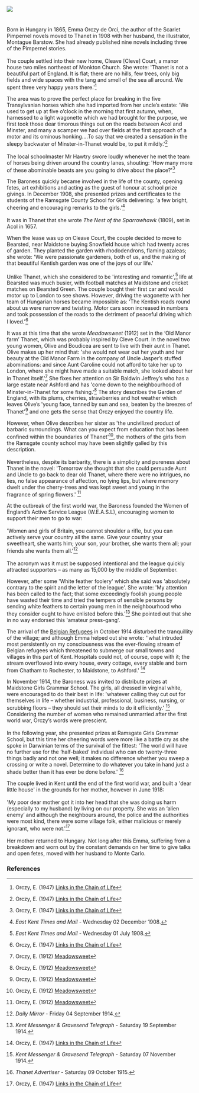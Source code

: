 <a href="https://dev.visual-essays.app"><img src="https://dev-visual-essays.netlify.app/images/ve-button.png"/></a>

<param author="Michelle Crowther" banner="/images/banners/20c.jpg" layout="vtl" title="Baroness Emmuska Orczy (1865-1947)" ve-config/>

<param aliases="Isle of Thanet" eid="Q590422" ve-entity/>
<param aliases="Monkton" eid="Q1917280" ve-entity/>
<param aliases="Acol" eid="Q2404354" ve-entity/>
<param aliases="Minster" eid="Q9033431" ve-entity/>
<param aliases="Ramsgate" eid="Q736439" ve-entity/>
<param aliases="Maidstone" eid="Q213180" ve-entity/>
<param aiases="Ashford" eid="Q725261" ve-entity/>
<param aliases="Bearsted" eid="Q2065577" ve-entity/>

#

Born in Hungary in 1865, Emma Orczy de Orci, the author of the Scarlet Pimpernel novels moved to Thanet in 1908 with her husband, the illustrator, Montague Barstow. She had already published nine novels including three of the Pimpernel stories. 
<br/><br/>
The couple settled into their new home, Cleave [Cleve] Court, a manor house two miles northeast of Monkton Church. She wrote: 'Thanet is not a beautiful part of England. It is flat; there are no hills, few trees, only big fields and wide spaces with the tang and smell of the sea all around. We spent three very happy years there.'[^ref1]   
<param ve-image-v2 manifest="https://iiif.juncture-digital.org/wc:Baroness_Emma_Orczy_%28Bassano%29.jpg/manifest.json">

The area was to prove the perfect place for breaking in the five Transylvanian horses which she had imported from her uncle’s estate: 'We used to get up at five o’clock in the morning that first autumn, when, harnessed to a light wagonette which we had brought for the purpose, we first took those dear timorous things out on the roads between Acol and Minster, and many a scamper we had over fields at the first approach of a motor and its ominous honking….To say that we created a sensation in the sleepy backwater of Minster-in-Thanet would be, to put it mildly.'[^ref2]   
<br/>
The local schoolmaster Mr Hawtry swore loudly whenever he met the team of horses being driven around the country lanes, shouting: 'How many more of these abominable beasts are you going to drive about the place?'[^ref3]   
<param ve-image-v2 manifest="https://iiif.juncture-digital.org/wc:Minster-in-Thanet%2C_Kent_02.jpg/manifest.json">

The Baroness quickly became involved in the life of the county, opening fetes, art exhibitions and acting as the guest of honour at school prize givings. In December 1908, she presented prizes and certificates to the students of the Ramsgate County School for Girls delivering: 'a few bright, cheering and encouraging remarks to the girls.'[^ref4]
<br/><br/>
It was in Thanet that she wrote _The Nest of the Sparrowhawk_ (1809), set in Acol in 1657.    
<param label="Ramsgate Commemorative Map 1884-1934" url="https://stor.artstor.org/stor/7d4c5d4c-62c0-40e9-a900-3b7400521033" ve-image/>

When the lease was up on Cleave Court, the couple decided to move to Bearsted, near Maidstone buying Snowfield house which had twenty acres of garden. They planted the garden with rhododendrons, flaming azaleas; she wrote: 'We were passionate gardeners, both of us, and the making of that beautiful Kentish garden was one of the joys of our life.' 
<br/><br/>
Unlike Thanet, which she considered to be 'interesting and romantic',[^ref5]  life at Bearsted was much busier, with football matches at Maidstone and cricket matches on Bearsted Green. The couple bought their first car and would motor up to London to see shows.  However, driving the wagonette with her team of Hungarian horses became impossible as:  'The Kentish roads round about us were narrow and twisting. Motor cars soon increased in numbers and took possession of the roads to the detriment of peaceful driving which I loved.'[^ref6]
<param ve-image-v2 manifest="https://iiif.juncture-digital.org/wc:Looking_over_Bearsted_Pond_towards_Bearsted_Green_-_geograph.org.uk_-_245781.jpg/manifest.json">

It was at this time that she wrote _Meadowsweet_ (1912) set in the ‘Old Manor farm’ Thanet, which was probably inspired by Cleve Court. In the novel two young women, Olive and Boudicea are sent to live with their aunt in Thanet. Olive makes up her mind that: 'she would not wear out her youth and her beauty at the Old Manor Farm in the company of Uncle Jasper’s stuffed abominations: and since Aunt Caroline could not afford to take her up to London, where she might have made a suitable match, she looked about her in Thanet itself.'[^ref7]  She fixes her attention on Sir Baldwin Jeffrey’s who has a large estate near Ashford and has 'come down to the neighbourhood of Minster-in-Thanet for some fishing.'[^ref8] The story describes the Garden of England, with its plums, cherries, strawberries and hot weather which leaves Olive’s 'young face, tanned by sun and sea, beaten by the breezes of Thanet'[^ref9] and one gets the sense that Orczy enjoyed the country life.   
<param ve-image-v2 manifest="https://iiif.juncture-digital.org/wc:The_Church_of_St._Mary_Magdelene%2C_Monkton%2C_Kent_-_geograph.org.uk_-_493855.jpg/manifest.json">

However, when Olive describes her sister as 'the uncivilized product of barbaric surroundings. What can you expect from education that has been confined within the boundaries of Thanet'[^ref10], the mothers of the girls from the Ramsgate county school may have been slightly galled by this description.
<br/><br/>
Nevertheless, despite its barbarity, there is a simplicity and pureness about Thanet in the novel: 'Tomorrow she thought that she could persuade Aunt and Uncle to go back to dear old Thanet, where there were no intrigues, no lies, no false appearance of affection, no lying lips, but where memory dwelt under the cherry-trees and was kept sweet and young in the fragrance of spring flowers.' [^ref11]
<param ve-image-v2 manifest="https://iiif.juncture-digital.org/wc:Cherry_Blossom_-_geograph.org.uk_-_418920.jpg/manifest.json">

At the outbreak of the first world war, the Baroness founded the Women of England’s Active Service League (W.E.A.S.L), encouraging women to support their men to go to war:
<br/><br/>
'Women and girls of Britain, you cannot shoulder a rifle, but you can actively serve your country all the same. Give your country your sweetheart, she wants him; your son, your brother, she wants them all; your friends she wants them all.'[^ref12]
<br/><br/>
The acronym was it must be supposed intentional and the league quickly attracted supporters – as many as 15,000 by the middle of September. 
<param ve-image-v2 manifest="https://iiif.juncture-digital.org/wc:7_Collection_Eybl_Great_Britain_-_E._Kealey_-_Women_of_Britain_say_%E2%80%93_GO.jpg/manifest.json">

However, after some 'White feather foolery' which she said was 'absolutely contrary to the spirit and the letter of the league'. She wrote: 'My attention has been called to the fact; that some exceedingly foolish young people have wasted their time and tried the tempers of sensible persons by sending white feathers to certain young men in the neighbourhood who they consider ought to have enlisted before this.'[^ref13] She pointed out that she in no way endorsed this 'amateur press-gang'. 
<param ve-image-v2 manifest="https://iiif.juncture-digital.org/gh:kent-map/images/20c/feather-1228678_1920.jpg/manifest.json">

The arrival of the [Belgian Refugees](/20c-belgian-refugees/) in October 1914 disturbed the tranquillity of the village; and although Emma helped out she wrote: ''what intruded most persistently on my consciousness was the ever-flowing stream of Belgian refugees which threatened to submerge our small towns and villages in this part of Kent. Hospitals could not, of course, cope with it; the stream overflowed into every house, every cottage, every stable and barn from Chatham to Rochester, to Maidstone, to Ashford.' [^ref14] 
<param ve-image-v2 manifest="https://iiif.juncture-digital.org/gh:kent-map/images/20c/arrivalofbelgiansFMuseum.jpg/manifest.json">

In November 1914, the Baroness was invited to distribute prizes at Maidstone Girls Grammar School. The girls, all dressed in virginal white, were encouraged to do their best in life: 'whatever calling they cut out for themselves in life – whether industrial, professional, business, nursing, or scrubbing floors – they should set their minds to do it efficiently.' [^ref15] Considering the number of women who remained unmarried after the first world war, Orczy’s words were prescient.
<br/><br/>
In the following year, she presented prizes at Ramsgate Girls Grammar School, but this time her cheering words were more like a battle cry as she spoke in Darwinian terms of the survival of the fittest: 'The world will have no further use for the ‘half-baked’ individual who can do twenty-three things badly and not one well; it makes no difference whether you sweep a crossing or write a novel. Determine to do whatever you take in hand just a shade better than it has ever be done before.' [^ref16] 
<param attribution="By kind permission of Maidstone Grammar School for Girls" label="Maidstone Grammar School for Girls at Albion Place" url="https://stor.artstor.org/stor/3e492cf1-989d-4c1d-9cda-e61b89ed1677" ve-image/>

The couple lived in Kent until the end of the first world war, and built a 'dear little house' in the grounds for her mother, however in June 1918: 
<br/><br/>
'My poor dear mother got it into her head that she was doing us harm (especially to my husband) by living on our property. She was an ‘alien enemy’ and although the neighbours around, the police and the authorities were most kind, there were some village folk, either malicious or merely ignorant, who were not.'[^ref17]  
<br/>
Her mother returned to Hungary. Not long after this Emma, suffering from a breakdown and worn out by the constant demands on her time to give talks and open fetes, moved with her husband to Monte Carlo. 
<param ve-image-v2 manifest="https://iiif.juncture-digital.org/wc:Ca._1914_World_War_I_propaganda%2C_pictorial_map_of_the_British_Isles.jpg/manifest.json">

### References

[^ref1]: Orczy, E. (1947) [Links in the Chain of Life](http://gutenberg.net.au/ebooks20/2000341h.html)   
[^ref2]: Orczy, E. (1947) [Links in the Chain of Life](http://gutenberg.net.au/ebooks20/2000341h.html)   
[^ref3]: Orczy, E. (1947) [Links in the Chain of Life](http://gutenberg.net.au/ebooks20/2000341h.html)   
[^ref4]: _East Kent Times and Mail_ - Wednesday 02 December 1908.   
[^ref5]: _East Kent Times and Mail_ - Wednesday 01 July 1908.   
[^ref6]: Orczy, E. (1947) [Links in the Chain of Life](http://gutenberg.net.au/ebooks20/2000341h.html)   
[^ref7]: Orczy, E. (1912) [Meadowsweet](https://archive.org/details/meadowsweet00orcziala?ref=ol&amp;view=theater)   
[^ref8]: Orczy, E. (1912) [Meadowsweet](https://archive.org/details/meadowsweet00orcziala?ref=ol&amp;view=theater)   
[^ref9]: Orczy, E. (1912) [Meadowsweet](https://archive.org/details/meadowsweet00orcziala?ref=ol&amp;view=theater)   
[^ref10]: Orczy, E. (1912) [Meadowsweet](https://archive.org/details/meadowsweet00orcziala?ref=ol&amp;view=theater)   
[^ref11]: Orczy, E. (1912) [Meadowsweet](https://archive.org/details/meadowsweet00orcziala?ref=ol&amp;view=theater)   
[^ref12]: _Daily Mirror_ - Friday 04 September 1914.   
[^ref13]: _Kent Messenger &amp; Gravesend Telegraph_ - Saturday 19 September 1914.   
[^ref14]: Orczy, E. (1947) [Links in the Chain of Life](http://gutenberg.net.au/ebooks20/2000341h.html)   
[^ref15]: _Kent Messenger &amp; Gravesend Telegraph_ - Saturday 07 November 1914.      
[^ref16]: _Thanet Advertiser_ - Saturday 09 October 1915.   
[^ref17]: Orczy, E. (1947) [Links in the Chain of Life](http://gutenberg.net.au/ebooks20/2000341h.html)   

